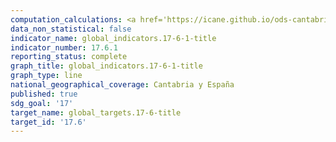 ```yaml
---
computation_calculations: <a href='https://icane.github.io/ods-cantabria/assets/pdf/17.6.1.1.pdf' target='_blank'>Número de líneas de banda ancha fija por cada 100 habitantes</a><br><a href='https://icane.github.io/ods-cantabria/assets/pdf/17.6.1.2.pdf' target='_blank'>Número de líneas de banda ancha fija con tecnología de acceso DSL por cada 100 habitantes</a><br><a href='https://icane.github.io/ods-cantabria/assets/pdf/17.6.1.3.pdf' target='_blank'>Número de líneas de banda ancha fija con tecnología de acceso HFC por cada 100 habitantes</a><br><a href='https://icane.github.io/ods-cantabria/assets/pdf/17.6.1.4.pdf' target='_blank'>Número de líneas de banda ancha fija con tecnología de acceso FTTH por cada 100 habitantes</a><br><a href='https://icane.github.io/ods-cantabria/assets/pdf/17.6.1.5.pdf' target='_blank'>Número de líneas de banda ancha fija con otra tecnología de acceso por cada 100 habitantes</a>
data_non_statistical: false
indicator_name: global_indicators.17-6-1-title
indicator_number: 17.6.1
reporting_status: complete
graph_title: global_indicators.17-6-1-title
graph_type: line
national_geographical_coverage: Cantabria y España
published: true
sdg_goal: '17'
target_name: global_targets.17-6-title
target_id: '17.6'
---
```

